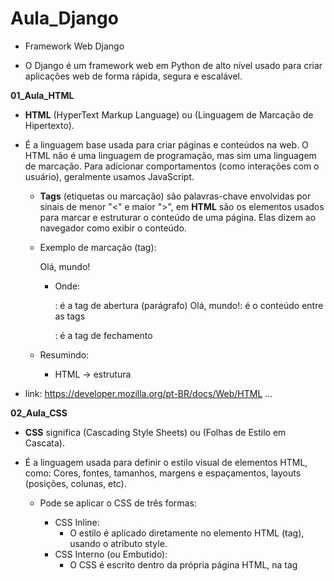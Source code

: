 # Aula_Django

- Framework Web Django

- O Django é um framework web em Python de alto nível usado para criar aplicações web de forma rápida, segura e escalável.

**01_Aula_HTML**

- __HTML__ (HyperText Markup Language) ou (Linguagem de Marcação de Hipertexto). 
- É a linguagem base usada para criar páginas e conteúdos na web. O HTML não é uma linguagem de programação, mas sim uma linguagem de marcação. Para adicionar comportamentos (como interações com o usuário), geralmente usamos JavaScript.
    - __Tags__ (etiquetas ou marcação) são palavras-chave envolvidas por sinais de menor "<" e maior ">", em __HTML__ são os elementos usados para marcar e estruturar o conteúdo de uma página. Elas dizem ao navegador como exibir o conteúdo.

    - Exemplo de marcação (tag): <p>Olá, mundo!</p>
        - Onde:
            <p>: é a tag de abertura (parágrafo)
            Olá, mundo!: é o conteúdo entre as tags
            </p>: é a tag de fechamento
    
    - Resumindo: 
        - HTML → estrutura

- link: https://developer.mozilla.org/pt-BR/docs/Web/HTML
...

**02_Aula_CSS**

- __CSS__ significa (Cascading Style Sheets) ou (Folhas de Estilo em Cascata).
- É a linguagem usada para definir o estilo visual de elementos HTML, como: Cores, fontes, tamanhos, margens e espaçamentos, layouts (posições, colunas, etc). 

    - Pode se aplicar o CSS de três formas:
        - CSS Inline:
            - O estilo é aplicado diretamente no elemento HTML (tag), usando o atributo style.
        - CSS Interno (ou Embutido):
            - O CSS é escrito dentro da própria página HTML, na tag <style> que vai dentro do <head>.
        - CSS Externo:
            - O CSS é escrito em um arquivo separado com a extensão .css, e esse arquivo é link no <head> do HTML usando <link>.

    - Resumindo: 
        - HTML → estrutura
        - CSS → aparência/estilo
...

**03_Aula_JavaScript**

- __JavaScript__ é uma linguagem de programação usada principalmente para criar interatividade em páginas web.
- Enquanto o __HTML__ define a estrutura e o __CSS__ define o estilo, o __JavaScript__ é o que dá vida à página — permitindo que ela reaja a ações do usuário, modifique elementos, valide formulários, se comunique com servidores e muito mais.

    - Resumindo: 
        - HTML → estrutura
        - CSS → aparência/estilo
        - JavaScript → 	Comportamento e interatividade
...

**04_Aula_frameworks**

- Um framework frontend é um conjunto de ferramentas, bibliotecas e regras prontas que ajudam os desenvolvedores a criar a interface visual de um site ou aplicação web (a parte que o usuário vê e interage), sem precisar "reinventar a roda" toda vez.

- link: https://getbootstrap.com.br/
...

**05_Aula_Templates**

- Templates (ou modelos) são estruturas prontas de código usadas para gerar conteúdo dinâmico de forma mais rápida, organizada e reutilizável.
    - Exemplo de uma estrutura HTML já construida.
...

**Aula_06**

- Projeto_01

- Roteiro para criação de projeto Django:
    - Se você quiser que o Django crie uma pasta automaticamente com o projeto dentro, use:
        - django-admin startproject NOME_DA_PASTA
    - Se já está na pasta onde quer o projeto, use:
        - django-admin startproject NOME_DA_PASTA .

- Roteiro para criação de uma aplicação Django:
    - django-admin startapp NOME_DA_APLICAÇÃO

- Iniciar execução do Django dentro da pasta do projeto:
    - python manage.py runserver

-  Arquivo:
    - core:
        - migrations: Nova aplicação
        - __init__.py: Nova aplicação
        - __admin.py__: Nova aplicação
        - __apps.py__: Nova aplicação
        - __models.py__: Nova aplicação
        - __tests.py__: Nova aplicação
        - __views.py__: Nova aplicação
    - projeto:
        - __asgi.py__: Novo projeto
        - __settings.py__: Mudança de idioma para "pr-br" e adição de 'core' em INSTALLED_APPS
        - __urls.py__: Novo projeto
    - __db.sqlite3__: Novo projeto
    - __manage.py__: Novo projeto

- core:
    - migrations:
        - Pasta vazia
    - __init__.py: 
        - Indica que a pasta é um pacote Python
    - __admin.py__: 
        - Configurações para o Django Admin
    - __apps.py__: 
        - Dados de configuração do app
    - __models.py__: 
        - Onde você define os modelos (tabelas do banco)
    - __tests.py__: 
        - Testes automatizados (opcional)
    - __views.py__: 
        - Funções que respondem às requisições (Conexão entre HTML e Banco de Dados)
- projeto:
    - __asgi.py__:
        - É um ponto de entrada para servidores web compatíveis com ASGI (Asynchronous Server Gateway Interface), como o Uvicorn, Daphne ou Hypercorn. Ele é equivalente ao __wsgi.py__, mas voltado para comunicação assíncrona.
    - __settings.py__:
        - Arquivo responsável pela configuração de banco de dados, segurança, diretórios, apps instalados, idiomas, entre muitos outros ajustes.
    - __urls.py__:
        - Arquivo responsável por definir as rotas do seu site (url).
    - __wsgi.py__:
        - É o ponto de entrada para servidores web compatíveis com WSGI (Web Server Gateway Interface), como o Gunicorn, uWSGI ou mod_wsgi (Apache). Ele serve para inicializar e expor a aplicação Django para o servidor web em ambiente de produção.
- __db.sqlite3__: 
    - Banco de Dados.
- __mannge.py__:
    - Inicia o servidor local de desenvolvimento e gerencia tarefas.
...

**Aula_07**

- Projeto_01

-  Arquivo:
    - core:
        - __admin.py__: Configuração de registro "Django admin"
        - __models.py__: Modelagem tabela do Banco de Dados
        - __views.py__: Conexão entre Pagina HTML e Banco de Dados (__models.py__)
        - migrations:
            - __0001_initial.py__: Modelagem automática após __models.py__
        - templates:
            - __500.html__: Pagina HTML
            - __400.html__: Pagina HTML
            - __index.html__: Pagina HTML (context de views.py)
            - __produto.html__: Pagina HTML (context de views.py)
            - __contato.html__: Pagina HTML
    - projeto:
        - __settings.py__: Adição de diretório ('DIRS': ['templates']) em TEMPLATES
        - __urls.py__: Adição de rotas requisições __views.py__ para templates (Paginas HTML)

- __0001_initial.py__:
    - Quando você cria ou altera um modelo (por exemplo, adiciona um novo campo em uma tabela) em __models.py__, o Django não aplica essas mudanças diretamente no banco de dados. Em vez disso, ele precisa de um "roteiro" (chamado de migração) que diga exatamente o que deve ser feito.

    - Roteiro para ativação Banco de dados:
        - Após modelagem do Banco de Dados em "__models.py__" aplicar comando para modelagem automática: 
            - python manage.py makemigrations

        - Depois de criar a migração, você aplica as mudanças no Banco de Dados com:
            - python manage.py migrate

- __admin.py__:
    - Configurar a interface administrativa do Django Admin para manipulação de registros no Banco de Dados. Se você não registrar um modelo no admin.py, ele não aparecerá no painel de administração (/admin).

    - Roteiro para usuário administrador do Banco de dados via Django: 
        -  Criar um usuário administrador (superusuário) do sistema para acesso a rota Django admin:
            - python manage.py createsuperuser
    
    - Usuário e senha cadastrado:
        - http://127.0.0.1:8000/admin/login/?next=/admin/
            - Usuário: decio
            - Senha: dsa
...

**Aula_08**

- Projeto_01

- Arquivo:
    - core:
        - static:
            - css:
                - __estilos.css__: Estilo para pagina HTML
            - images:
                - __django.png__: Imagem para pagina HTML
            - js:
                - __script.js__: Programação JavaScript para pagina HTML
        - templates:
            - __500.html__: pagina HTML (exceção personalizado)
            - __400.html__: pagina HTML (exceção personalizado)
            - __index.html__: adição de arquivos pasta static
            - __produto.html__: adição de arquivos pasta static
        - __views.py__: Adição de requisições exceção personalizado (paginas de erro HTML personalizada)
    - projeto:
        - __settings.py__: Redirecionamento de pagina "index.html" e adição de  STATIC_ROOT
        - __urls.py__: Adição de exceção personalização (erro)
    - staticfiles:
        - __*arquivos static__: gerados por "python manage.py collectstatic"

- __settings.py__: 
    - STATIC_ROOT: Caminho onde o Django vai colocar todos os arquivos estáticos coletados de cada app e do diretório STATICFILES_DIRS.

    - Roteiro de ativação:
        - python manage.py collectstatic

    - Será gerado pasta "staticfiles"
    
    - OBS: o  comportamento do Django muda de acordo com DEBUG:
        - Com DEBUG = True: Django serve arquivos estáticos automaticamente durante o desenvolvimento.
        - Com DEBUG = False: Django não serve arquivos estáticos sozinho — você precisa usar collectstatic e configurar um servidor web externo (como Nginx ou Apache) para isso.

- __Publicação no servidor (deploy)__
    - Após finalizar o desenvolvimento de um projeto Django localmente, os próximos passos para publicá-lo em um servidor envolvem preparação, configuração e escolha do ambiente de produção.

- 1. Ajustar configurações para produção
    - No seu arquivo settings.py:

        - DEBUG:
        - Produção nunca deve ter DEBUG = True.
            - DEBUG = False

        - ALLOWED_HOSTS:
        - Inclua o domínio/IP do seu servidor:
            - ALLOWED_HOSTS = ['MEU_DOMÍNIO.com']
        
        - SECRET_KEY:    
        - Use variáveis de ambiente arquivo .env para esconder sua chave.
            - pip install python-decouple

            - arquivo: .env
                - secret_key = SUA_CHAVE

            - arquivo: settings.py
                - from dotenv import load_dotenv 
                - import os           
                - load_dotenv(os.path.join(BASE_DIR, '.env'))
                - SECRET_KEY = os.getenv('secret_key')

            - Adicione ao seu .gitignore:
                - .env

- 2. Criar e configurar o banco de dados de produção
    - Configure no settings.py com variáveis de ambiente:
        - DATABASES = {
                        'default': {
                            'ENGINE': 'django.db.backends.SEU_BANCO_DE_DADOS',
                            'NAME': os.getenv('DB_NAME'),
                            ...
                                    }
                        }

    - Roteiro para ativação Banco de dados:
        - Após modelagem do Banco de Dados em "__models.py__" aplicar comando para modelagem automática: 
            - python manage.py makemigrations

        - Depois de criar a migração, você aplica as mudanças no Banco de Dados com:
            - python manage.py migrate

    - Roteiro para usuário administrador do Banco de dados via Django: 
        -  Criar um usuário administrador (superusuário) do sistema para acesso a rota Django admin:
            - python manage.py createsuperuser
    
    - Usuário e senha cadastrado:
        - http://127.0.0.1:8000/admin/
            - Usuário: MEU_USUARIO
            - Senha: MINHA_SENHA


- 3. Configurar arquivos estáticos e mídias
    - Publicação de projeto nas redes (deploy)
        - pip install whitenoise

    - WhiteNoise:
        - Função: Serve arquivos estáticos (CSS, JS, imagens etc.) diretamente pelo próprio Django, sem depender de um servidor como o Nginx em produção.
        - Após instalar, você configura no "settings.py" algo como:
            - MIDDLEWARE = [
                'django.middleware.security.SecurityMiddleware',
                'whitenoise.middleware.WhiteNoiseMiddleware',  # logo após SecurityMiddleware
                ...
            ]

        - STATIC_URL = 'static/'
        - STATIC_ROOT = BASE_DIR / 'staticfiles'
        - MEDIA_ROOT = BASE_DIR / 'media'
        - MEDIA_URL = '/media/'
        - STATICFILES_STORAGE = 'whitenoise.storage.CompressedManifestStaticFilesStorage' # gestão dos arquivos estáticos (como CSS, JavaScript e imagens) em produção

    - Roteiro de ativação:
        - python manage.py collectstatic

    - Será gerado pasta "staticfiles"

 - 4. Configurar o servidor WSGI
    - Publicação de projeto nas redes (deploy)
        - pip install gunicorn

    - Gunicorn
        - Função: É um servidor WSGI de produção para aplicações Python.
    
    - Exemplo para rodar localmente (modo produção):
    - NÃO é obrigatório...
        - gunicorn projeto.wsgi:application 
...

**Aula_09**

- Projeto_02:
    - Iniciar projeto passo a passo Banco de Dados MySQL:

- pip install django whitenoise gunicorn django-bootstrap4 mysqlclient django-stdimage

    - django: Framework web de alto nível para desenvolvimento rápido de aplicações web seguras e escaláveis.

    - whitenoise: Middleware para servir arquivos estáticos diretamente no próprio Django (útil em produção).

    - gunicorn: Servidor HTTP WSGI para aplicações Python (como Django).

    - django-bootstrap4: Biblioteca que facilita a integração do framework Bootstrap 4 com templates do Django.

    - mysqlclient: Driver que permite ao Django (e outros apps Python) se conectar a bancos de dados MySQL/MariaDB.

    - django-stdimage : Extensão do campo ImageField do Django com recursos avançados para imagens.

- Roteiro para criação de projeto e aplicação Django:
    - django-admin startproject projeto_02 .
    - django-admin startapp core 

- Arquivo:
    - projeto:
        - __settings.py__: Variáveis alteradas ALLOWED_HOSTS / INSTALLED_APPS / MIDDLEWARE / TEMPLATES / DATABASES / LANGUAGE_CODE / TIME_ZONE / STATIC_ROOT / STATICFILES_STORAGE
    - __.env__: Variáveis de ambiente (dados sensíveis) 

- Criar Banco de Dados em __MySQL__ em "__Mysql Workbench__":
    - SQL:
        - CREATE DATABASE projeto_02
        - DEFAULT CHARACTER SET utf8
        - DEFAULT COLLATE utf8_general_ci;
...

**Aula_10**

- Projeto_02:
    - Configuração de rotas e views para Paginas HTML:
    - Adição de estilo CSS:

Arquivo:
    - core:
        - static:
            - css:
                - __styles.css__: Adição de estilo Paginas HTML
            - images:
            - js:      
        - templates:
            - __index.html__: Pagina HTML (aplicação de estilo __styles.css__ e cotexto __views.py__)
            - __contato.html__: Pagina HTML (aplicação de contexto __views.py__)
            - __produto.html__: Pagina HTML (aplicação de contexto __views.py__)
        - __views.py__: Adição de requisições para templates (Paginas HTML)
    - projeto:
        - __urls.py__: Adição de rotas requisições __views.py__ para templates (Paginas HTML)
...

**Aula_11**

- Projeto_02:
    - Modelagem Banco de Dados __models.py__ e __0001_initial.py__:
    - Configurar de interface administrativa do Django Admin __admin.py__:
    - Formulário para Pagina HTML __forms.py__:
    - Conexões das Pagina HTML na aplicações __views.py__:
    - Formulação das Paginas HTML:

Arquivo:
    - core:
        - migrations:
            - __0001_initial.py__: Modelagem automática após __models.py__
        - static:
            - ...
        - templates:
            - __index.html__: Pagina HTML (conexão __arquivos estáticos__ e __views.py__)
            - __contato.html__: Pagina HTML (conexão __arquivos estáticos__ e __views.py__)
            - __produto.html__: Pagina HTML (conexão __arquivos estáticos__ e __views.py__)
        - __admin.py__: Configuração de registro "Django admin" 
        - __models.py__: Modelagem tabela do Banco de Dados
        - __forms.py__: Formulário para Pagina HTML de envio automático de e-mail (__models.py__)
        - __views.py__: Conexão entre Pagina HTML e Banco de Dados (__models.py__)
    - projeto:
        - __settings.py__: Variáveis criadas MEDIA_URL / MEDIA_ROOT / LOGOUT_REDIRECT_URL
    

- OBS: __arquivos estáticos__ (static) são quaisquer elementos CSS, JavaScript e imagens ou documentos.

- __0001_initial.py__:
    - Quando você cria ou altera um modelo (por exemplo, adiciona um novo campo em uma tabela) em __models.py__, o Django não aplica essas mudanças diretamente no banco de dados. Em vez disso, ele precisa de um "roteiro" (chamado de migração) que diga exatamente o que deve ser feito.

    - Roteiro para ativação Banco de dados:
        - Após modelagem do Banco de Dados em "__models.py__" aplicar comando para modelagem automática: 
            - python manage.py makemigrations

        - Depois de criar a migração, você aplica as mudanças no Banco de Dados com:
            - python manage.py migrate

- __admin.py__:
    - Configurar a interface administrativa do Django Admin para manipulação de registros no Banco de Dados. Se você não registrar um modelo no admin.py, ele não aparecerá no painel de administração (/admin).
    
    - Roteiro para usuário administrador do Banco de dados via Django: 
        -  Criar um usuário administrador (superusuário) do sistema para acesso a rota Django admin:
            - python manage.py createsuperuser
    
    - Usuário e senha cadastrado:
        - http://127.0.0.1:8000/admin/login/?next=/admin/
            - Usuário: decio
            - Senha: dsa
...

**Aula_12**

- Projeto_02:
    - Envio de e-mail automatizado com Django:

Arquivo:
    - templates:
        - __forms.py__: Aplicação da biblioteca "EmailMessage" envio de e-mail
    - projeto:
        - __settings.py__: Configuração para teste envio de e-mail "EMAIL_BACKEND"
...

**Aula_13**

- Projeto_03:
    - Iniciar projeto passo a passo Banco de Dados PostgreSQL:

- pip install django gunicorn  psycopg2-binary django-stdimage dj-static

    - django: Framework web de alto nível para desenvolvimento rápido de aplicações web seguras e escaláveis.

    - gunicorn: Servidor HTTP WSGI para aplicações Python (como Django).

    - psycopg2-binary: Driver de instalação do bancos de dados PostgreSQL.

    - django-stdimage: Extensão do campo ImageField do Django com recursos avançados para imagens.

    - dj-static:  ajuda a servir arquivos estáticos diretamente dentro da aplicação WSGI, usando a biblioteca static do próprio Python.

- Roteiro para criação de projeto e aplicação Django:
    - django-admin startproject projeto_03 .
    - django-admin startapp core 

Arquivo:
    - projeto:
        - __settings.py__: Variáveis alteradas ALLOWED_HOSTS / INSTALLED_APPS /  TEMPLATES / DATABASES / LANGUAGE_CODE / TIME_ZONE | Variáveis criadas MEDIA_URL  / STATIC_ROOT / MEDIA_ROOT / LOGOUT_REDIRECT_URL
    - __.env__: Variáveis de ambiente (dados sensíveis) 
...

**Aula_14**

- Projeto_03:
    - Modelagem Banco de Dados __models.py__ e __0001_initial.py__:
    - Configurar de interface administrativa do Django Admin __admin.py__:
    - Conexões das Pagina HTML na aplicações __views.py__ com Class Based Views:
    - Adição de arquivos e pastas: "static" e "templates" de terceiros 

Arquivo:
    - core:
        - static:
            __Observação__
        - templates:
            __Observação__
        - __models.py__: Modelagem tabela do Banco de Dados
        - __admin.py__: Configuração de registro "Django admin" 
        - __views.py__: Adição de requisições para templates (Paginas HTML)
        - __core_urls.py__: Adição de rotas requisições __views.py__ para templates (Paginas HTML)

        
        
    - projeto: 
        - __urls.py__: Gerenciamento de rotas das aplicações
        


- __Observação__: As pastas 'static:' e 'templates:' são extraídas de projetos feitos por terceiros

- __0001_initial.py__:
    - Quando você cria ou altera um modelo (por exemplo, adiciona um novo campo em uma tabela) em __models.py__, o Django não aplica essas mudanças diretamente no banco de dados. Em vez disso, ele precisa de um "roteiro" (chamado de migração) que diga exatamente o que deve ser feito.

    - Roteiro para ativação Banco de dados:
        - Após modelagem do Banco de Dados em "__models.py__" aplicar comando para modelagem automática: 
            - python manage.py makemigrations

        - Depois de criar a migração, você aplica as mudanças no Banco de Dados com:
            - python manage.py migrate

- __admin.py__:
    - Configurar a interface administrativa do Django Admin para manipulação de registros no Banco de Dados. Se você não registrar um modelo no admin.py, ele não aparecerá no painel de administração (/admin).
    
    - Roteiro para usuário administrador do Banco de dados via Django: 
        -  Criar um usuário administrador (superusuário) do sistema para acesso a rota Django admin:
            - python manage.py createsuperuser
    
    - Usuário e senha cadastrado:
        - http://127.0.0.1:8000/admin/login/?next=/admin/
            - Usuário: decio
            - Senha: dsa
...

**Aula_15**

- Projeto_03:
    - Conexões das Pagina HTML, Banco de Dados e envio de e-mail na aplicações __views.py__:
    - Envio de e-mail automatizado com formulário em __forms.py__:

- Arquivo:
    - core:
        - __forms.py__: Aplicação da biblioteca "EmailMessage" envio de e-mail automático
        - __views.py__: Conexão entre Pagina HTML, Banco de Dados (__models.py__) e envio de e-mail por formulário (__forms.py__)
    - projeto:
        - __settings.py__: Configuração para teste envio de e-mail automatizado (EMAIL_BACKEND)
...

**Aula_16**

- Projeto_03:
    - Teste automatizado Django: 
        
- python manage.py test
    - OBS: Realiza teste em arquivo da aplicação __tests.py__
    - OBS: Teste em Django é somente em ambiente de desenvolvimento: __settings.py__ "DEBUG = True"
    - OBS: Se o projeto Django a ser testado houver Banco de Dados o banco não será afetado


- pip install model_bakery coverage

    - coverage: analisa o código Python durante a execução dos testes e informa quais linhas foram executadas e quais não foram. Ele ajuda a identificar partes do código que ainda não estão cobertas por testes.
        - coverage run manage.py test
            - OBS: será criado arquivo binário ".coverage" apos teste como relatório
            - OBS: caso queira efetuar um conjunto de teste em uma pasta tests, se faz necessario excluir o arquivo teste.py

        - Gerar um relatório no terminal:
            - coverage report

        - Gerar um relatório HTML (visual):
            - coverage html
            - OBS: o uso de "coverage html" gera pasta "htmlcov"
                - Recomendado adicionar pasta "htmlcov/*" em ".gitignore" para proteção de dados

    - model_bakery: é uma biblioteca focada em testes no Django. Ela serve para gerar objetos de modelos automaticamente, preenchendo os campos com dados fictícios válidos, o que facilita a criação de testes unitários.

          # Biblioteca de preenchimento automático
        - from model_bakery import baker

          # Cria 5 objeto do modelo User (sem salvar no banco)
        - user = baker.make('auth.User'_quantity=5)

          # Cria e salva no banco um objeto customizado. Os demais serão preenchidos automaticamente.
        - post = baker.make('app.Post', title='Exemplo de Título', publicado=True)
        
          # Cria também um User automaticamente
        - post = baker.make('blog.Post')

          # fornecer um autor específico:
        - autor = baker.make('auth.User', username='admin')
        - post = baker.make('blog.Post', autor=autor)

          # Inclui campos que não são obrigatórios (opcional):
        - livro = baker.make('biblioteca.Livro', _fill_optional=True)

          # Cria o objeto, mas não salva no banco
        - livro = baker.prepare('biblioteca.Livro')

- Arquivo:
    - core:
        - tests:
            - __test_forms.py__: Teste automatizado
            - __test_models.py__: Teste automatizado
            - __test_views.py__: Teste automatizado
...

**Aula_17**

- djangoum2:
    - Login: User Model Customizado (Django Admin) 

- Arquivo:
    - core:
        - __admin.py__: Manipulação de exibição de dados em Django Admin
        - __models.py__: Personalização de modelo de usuário
    - djangoum2: 
        - __urls.py__: Edição de título pagina Admin HTML
        - __settings.py__: Configurações padrão

- __admin.py__:
    - Configurar a interface administrativa do Django Admin para manipulação de registros no Banco de Dados. 
    
        - Super Usuários do banco:
            - python manage.py createsuperuser
                - Usuário: geek
                - Senha: university
...


**Aula_18**

- djangoum3:
    - Login: User Model Customizado (Django Admin)
    - Campo de login por e-mail

- Arquivo:
    - usuarios:
        - __admin.py__: Manipulação de exibição de dados em Django Admin
        - __forms.py__: Formulário de cadastramento de usuário customizado (__models.py__)
        - __models.py__: Modelagem e gerenciador de usuário customizado
    - djangoum3: 
        - __settings.py__: Permisão de customizando de usuário "AUTH_USER_MODEL" (__models.py__)

- Crie seu Super Usuários com:

    - python manage.py createsuperuser
        - E-mail:
        - Primeiro nome:
        - Último nome:
        - Telefone:
        - Password:
        - Password (again):
...

**Aula_19**

- djangoum3:
    - Login: User Model Customizado (Django Admin)
    - Criação de nova paguina de login

- Arquivo:
    - usuarios:
    - templates:
        - registraon:
            - __login.thml__: Pagina HTML de login
        - __base.html__: Pagina HTML
        - __index.html__: Pagina HTML
    - djangoum3: 
        - __urls.py__: Nova rota de autenticação
        - __settings.py__: Variáveis criadas LOGIN_REDIRECT_URL / LOGOUT_REDIRECT_URL
...

**Aula_20**

- Relacionamento entre modelos (tabelas) de Banco de Dados (__models.py__):
    - Relacionamento um para um
    - Relacionamento um para muitos
    - Relacionamento muitos para muitos
    
- Arquivo:
    - core:
        - __admin.py__: Manipulação de exibição de dados em Django Admin
        - __models.py__: Relacionamento de tabelas no Banco de Dados
    - djangoorm:
        - __settings.py__: Configuração padrão

- Super Usuários do banco:
        - Usuário: geek
        - Senha: university
...

**Aula_21**

- Iniciar projeto comunicação em tempo real (WebSockets) e processos assícrono:

- WebSockets:  é uma tecnologia que permite comunicação bidirecional e em tempo real entre o navegador (frontend) e o servidor (backend) através de uma conexão persistente.

📡  - HTTP tradicional:
        - Cada requisição do cliente abre uma conexão, envia a mensagem, recebe a resposta e fecha a conexão.
        - Exemplo: o usuário envia um formulário → o servidor responde → conexão encerrada.

    - WebSocket:
        - O cliente abre uma conexão e mantém ela aberta. Assim, o servidor pode enviar dados para o cliente a qualquer momento, sem precisar esperar por uma requisição.
        -  É ideal para:
            - Chats em tempo real 💬
            - Notificações instantâneas 🔔
            - Jogos multiplayer 🎮
            - Atualizações em dashboards 

- pip install django  channels  channels-redis daphne

    - django: Framework web de alto nível para desenvolvimento rápido de aplicações web seguras e escaláveis.

    - channels: expande o Django para trabalhar com ASGI (aplicações assíncronas), Django sozinho só aceita HTTP síncrono (com WSGI), Channels é necessário para trabalhar com tempo real e comunicação persistente.

    - channels-redis: funciona como um intermediário para essa troca de multiplas mensagens, auxiliando a biblioteca "django-channels" para permitir que múltiplos processos no Django.

    - daphne: é o servidor padrão recomendado para rodar aplicações Django que utilizam Django Channels, que adiciona suporte a WebSockets e outras funcionalidades assíncronas no Django.

- Roteiro:
    - Criar projeto:
        - django-admin startproject websocket_project
    - Criar aplicativo:
        - python manage.py startapp chat
    - Aplicar migração de estrutura de banco de dados:
        - python manage.py migrate

- Para rodar  WebSocket com Channels utilize "Daphne": 
    - daphne websocket_project.asgi:application

- Arquivo:
    - chat:
        - templates:
            - __chat.html__: Pagina HTML 
        - __routing.py__: Define as rotas e conexões tratadas por WebSockets (__consumers.py__)
        - __consumers.py__: Élo de ligação entre WebSockets e a aplicação Django
        - __views.py__: Adição de requisições para templates (__chat.html__)
            
    - websocket_project:
        - __settings.py__: Configuração ASGI (aplicações assíncronas)
        - __asgi.py__: Inicia serviços assicrono como Daphne, Uvicorn ou Hypercorn (__routing.py__)
        - __urls.py__: Rotas da apalicação (__views.py__)
...

**Aula_22**

- Iniciar projeto comunicação em tempo real (WebSockets) e processos assícrono:

- WebSockets:  é uma tecnologia que permite comunicação bidirecional e em tempo real entre o navegador (frontend) e o servidor (backend) através de uma conexão persistente.

- pip install django django-bootstrap4  channels  channels-redis daphne

    - django: Framework web de alto nível para desenvolvimento rápido de aplicações web seguras e escaláveis.

    - django-bootstrap4: Biblioteca que facilita a integração do framework Bootstrap 4 com templates do Django.

    - channels: expande o Django para trabalhar com ASGI (aplicações assíncronas), Django sozinho só aceita HTTP síncrono (com WSGI), Channels é necessário para trabalhar com tempo real e comunicação persistente.

    - channels-redis: funciona como um intermediário para essa troca de multiplas mensagens, auxiliando a biblioteca "django-channels" para permitir que múltiplos processos no Django.

    - daphne: é o servidor padrão recomendado para rodar aplicações Django que utilizam Django Channels, que adiciona suporte a WebSockets e outras funcionalidades assíncronas no Django.

- Roteiro:
    - Criar projeto:
        - django-admin startproject websocket_project
    - Criar aplicativo:
        - python manage.py startapp chat
    - Aplicar migração de estrutura de banco de dados:
        - python manage.py migrate

- Terminal WSL:
    - Instalação simulação de Banco de Dados em memória temporario: 
        - sudo apt install redis-server
    - Iniciar:
        - redis-server
        - Teste:
            - redis-cli ping
    - OBS: Matenha aberto...

- Para rodar  WebSocket com Channels utilize "Daphne": 
    - daphne realtime.asgi:application

- Arquivo:
    - chat:
        - templates:
            - __index.html__: Pagina HTML
            - __sala.html__: Pagina HTML
        - __views.py__: Adição de requisições para templates (Paginas HTML)
        - __consumers.py__: Élo de ligação entre WebSockets e a aplicação Django
        - __chat_routing.py__: Define as rotas e conexões tratadas por WebSockets (__consumers.py__)
        - __chat_urls.py__: Nova rotas da apalicação (__views.py__)
    - realtime:
        - __routing.py__: Gerencia rotas e como as conexões WebSockets (__chat_routing.py__)
        - __settings.py__: Configuração ASGI (aplicações assíncronas)
        - __urls.py__: Gerenciador de rotas das aplicações (__chat_urls.py__)
...

-------------------------------------------------
- Arquivo:
    - core:
        - static:
            - css:
                - __estilos.css__: 
            - images:
                - __django.png__: 
            - js:
                - __script.js__: 
        - migrations:
            - __0001_initial.py__: 
        - templates:
            - __500.html__: 
            - __400.html__: 
            - __index.html__: 
            - __contato.html__: 
            - __produto.html__: 
        - __init__.py: 
        - __admin.py__: 
        - __apps.py__: 
        - __models.py__: 
        - __tests.py__: 
        - __views.py__: 
    - projeto:
        - __asgi.py__:
        - __settings.py__: 
        - __urls.py__:
    - staticfiles:
        - __*arquivos static__: gerados por "python manage.py collectstatic"
    - __db.sqlite3__:
    - __manage.py__:


